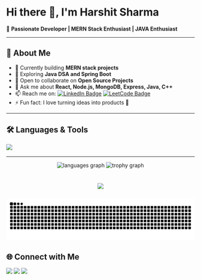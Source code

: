 # Hi there 👋, I'm Harshit Sharma

🌟 **Passionate Developer | MERN Stack Enthusiast | JAVA Enthusiast**

---

## 🚀 About Me
- 🔭 Currently building **MERN stack projects**
- 🌱 Exploring **Java DSA and Spring Boot**
- 👯 Open to collaborate on **Open Source Projects**
- 💬 Ask me about **React, Node.js, MongoDB, Express, Java, C++**
- 📫 Reach me on:
  [![LinkedIn Badge](https://img.shields.io/badge/-HarshitSharma-blue?style=flat-square&logo=Linkedin&logoColor=white)](https://www.linkedin.com/in/harshit-sharma-588582247/)
  [![LeetCode Badge](https://img.shields.io/badge/LeetCode-harshitsharmab17-black?style=flat-square&logo=leetcode)](https://leetcode.com/u/harshitsharmab17/)
- ⚡ Fun fact: I love turning ideas into products 🚀

---

## 🛠️ Languages & Tools
<p align="left">
  <img src="https://skillicons.dev/icons?i=html,css,js,react,nodejs,express,mongodb,java,cpp,git,github,vscode,tailwind" />
</p>

---

<div align="center">
  <!-- Removed the overall GitHub Stats card -->
  <img src="https://github-readme-stats.vercel.app/api/top-langs?username=harshit17xd&locale=en&hide_title=false&layout=compact&card_width=320&langs_count=5&theme=dracula&hide_border=false" height="150" alt="languages graph"  />
  <img src="https://github-profile-trophy.vercel.app?username=harshit17xd&theme=dracula" height="150" alt="trophy graph"  />
</div>

###

<br clear="both">

<div align="center">
  <img src="https://visitor-badge.laobi.icu/badge?page_id=harshit17xd.harshit17xd"  />
</div>

###

<!-- Snake animation generated by GitHub Action below -->
<img src="https://raw.githubusercontent.com/harshit17xd/harshit17xd/output/snake.svg" alt="Snake animation" />

## 🌐 Connect with Me
<p>
  <a href="https://www.linkedin.com/in/harshit-sharma-588582247/"><img src="https://img.shields.io/badge/LinkedIn-HarshitSharma-blue?style=flat-square&logo=linkedin"></a>
  <a href="mailto:harshitsharmab17@gmail.com"><img src="https://img.shields.io/badge/Email-harshitsharmab17-red?style=flat-square&logo=gmail&logoColor=white"></a>
  <a href="https://leetcode.com/u/harshitsharmab17/"><img src="https://img.shields.io/badge/LeetCode-harshitsharmab17-black?style=flat-square&logo=leetcode"></a>
</p>
